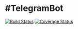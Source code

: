# #TelegramBot

[![Build Status](https://travis-ci.org/Admin-149/TelegramBot.svg?branch=master)](https://travis-ci.org/Admin-149/TelegramBot.svg?branch=master)
[![Coverage Status](https://coveralls.io/repos/github/Admin-149/TelegramBot/badge.svg?branch=master)](https://coveralls.io/github/Admin-149/TelegramBot?branch=master)
